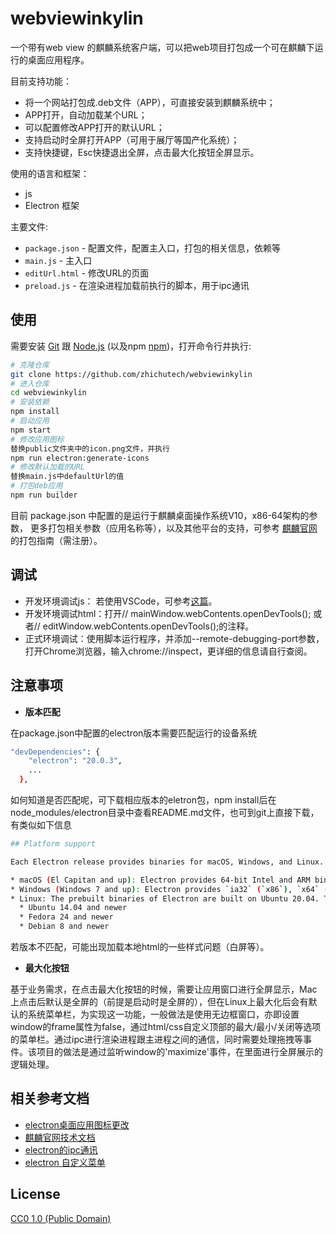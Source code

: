 # webviewinkylin

一个带有web view 的麒麟系统客户端，可以把web项目打包成一个可在麒麟下运行的桌面应用程序。

目前支持功能：

- 将一个网站打包成.deb文件（APP），可直接安装到麒麟系统中；
- APP打开，自动加载某个URL；
- 可以配置修改APP打开的默认URL；
- 支持启动时全屏打开APP（可用于展厅等国产化系统）；
- 支持快捷键，Esc快捷退出全屏，点击最大化按钮全屏显示。

使用的语言和框架：

- js  
- Electron 框架


主要文件:

- `package.json` - 配置文件，配置主入口，打包的相关信息，依赖等
- `main.js` - 主入口
- `editUrl.html` - 修改URL的页面
- `preload.js` - 在渲染进程加载前执行的脚本，用于ipc通讯


## 使用

需要安装 [Git](https://git-scm.com) 跟 [Node.js](https://nodejs.org/en/download/) (以及npm [npm](http://npmjs.com))，打开命令行并执行:

```bash
# 克隆仓库
git clone https://github.com/zhichutech/webviewinkylin
# 进入仓库
cd webviewinkylin
# 安装依赖
npm install
# 启动应用
npm start
# 修改应用图标
替换public文件夹中的icon.png文件，并执行
npm run electron:generate-icons
# 修改默认加载的URL
替换main.js中defaultUrl的值
# 打包deb应用
npm run builder
```
目前 package.json 中配置的是运行于麒麟桌面操作系统V10，x86-64架构的参数，
更多打包相关参数（应用名称等），以及其他平台的支持，可参考 [麒麟官网](https://eco.kylinos.cn/document/science.html) 的打包指南（需注册）。

## 调试
* 开发环境调试js： 若使用VSCode，可参考[这篇](https://juejin.cn/post/7054613172161871885#/)。
* 开发环境调试html：打开// mainWindow.webContents.openDevTools(); 或者// editWindow.webContents.openDevTools();的注释。
* 正式环境调试：使用脚本运行程序，并添加--remote-debugging-port参数，打开Chrome浏览器，输入chrome://inspect，更详细的信息请自行查阅。

## 注意事项

* **版本匹配**

在package.json中配置的electron版本需要匹配运行的设备系统

```bash
"devDependencies": {
    "electron": "20.0.3",
    ...
  },
```
如何知道是否匹配呢，可下载相应版本的eletron包，npm install后在node_modules/electron目录中查看README.md文件，也可到git上直接下载，有类似如下信息

```bash
## Platform support

Each Electron release provides binaries for macOS, Windows, and Linux.

* macOS (El Capitan and up): Electron provides 64-bit Intel and ARM binaries for macOS. Apple Silicon support was added in Electron 11.
* Windows (Windows 7 and up): Electron provides `ia32` (`x86`), `x64` (`amd64`), and `arm64` binaries for Windows. Windows on ARM support was added in Electron 5.0.8.
* Linux: The prebuilt binaries of Electron are built on Ubuntu 20.04. They have also been verified to work on:
  * Ubuntu 14.04 and newer
  * Fedora 24 and newer
  * Debian 8 and newer
```
若版本不匹配，可能出现加载本地html的一些样式问题（白屏等）。

* **最大化按钮**

基于业务需求，在点击最大化按钮的时候，需要让应用窗口进行全屏显示，Mac上点击后默认是全屏的（前提是启动时是全屏的），但在Linux上最大化后会有默认的系统菜单栏，为实现这一功能，一般做法是使用无边框窗口，亦即设置window的frame属性为false，通过html/css自定义顶部的最大/最小/关闭等选项的菜单栏。通过ipc进行渲染进程跟主进程之间的通信，同时需要处理拖拽等事件。该项目的做法是通过监听window的'maximize'事件，在里面进行全屏展示的逻辑处理。

## 相关参考文档

- [electron桌面应用图标更改](https://www.jianshu.com/p/a00e8b08be48)
- [麒麟官网技术文档](https://eco.kylinos.cn/document/science.html)
- [electron的ipc通讯](https://www.electronjs.org/zh/docs/latest/tutorial/context-isolation)
- [electron 自定义菜单](https://cloud.tencent.com/developer/article/2401332)

## License

[CC0 1.0 (Public Domain)](LICENSE.md)
